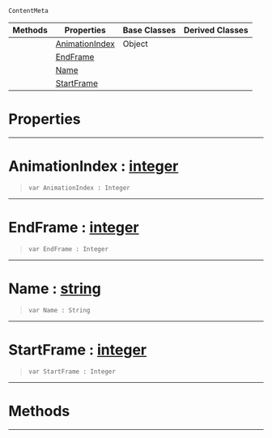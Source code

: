  `ContentMeta`

|Methods|Properties|Base Classes|Derived Classes|
|---|---|---|---|
| |[ AnimationIndex](https://github.com/ZilchEngine/ZilchDocs/blob/master/code_reference/class_reference/animationclip.markdown#animationindex-zilch-engi)|Object| |
| |[ EndFrame](https://github.com/ZilchEngine/ZilchDocs/blob/master/code_reference/class_reference/animationclip.markdown#endframe-zilch-engine-doc)| | |
| |[ Name](https://github.com/ZilchEngine/ZilchDocs/blob/master/code_reference/class_reference/animationclip.markdown#name-zilch-engine-documen)| | |
| |[ StartFrame](https://github.com/ZilchEngine/ZilchDocs/blob/master/code_reference/class_reference/animationclip.markdown#startframe-zilch-engine-d)| | |


 #  Properties


---  
 #  AnimationIndex : [integer](https://github.com/ZilchEngine/ZilchDocs/blob/master/code_reference/nada_base_types/integer.markdown)

> 
> ``` lang=cpp, name=Nada
> var AnimationIndex : Integer


---  
 #  EndFrame : [integer](https://github.com/ZilchEngine/ZilchDocs/blob/master/code_reference/nada_base_types/integer.markdown)

> 
> ``` lang=cpp, name=Nada
> var EndFrame : Integer


---  
 #  Name : [string](https://github.com/ZilchEngine/ZilchDocs/blob/master/code_reference/nada_base_types/string.markdown)

> 
> ``` lang=cpp, name=Nada
> var Name : String


---  
 #  StartFrame : [integer](https://github.com/ZilchEngine/ZilchDocs/blob/master/code_reference/nada_base_types/integer.markdown)

> 
> ``` lang=cpp, name=Nada
> var StartFrame : Integer


---  
 #  Methods


---  
 

 
